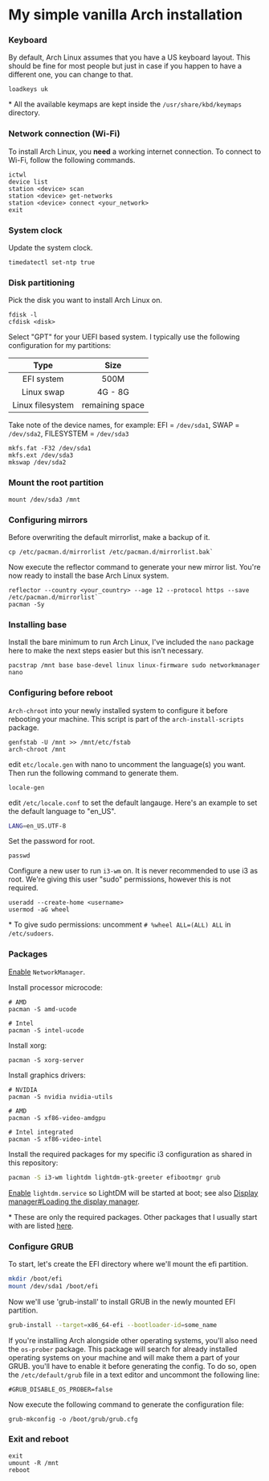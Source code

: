 # My simple vanilla Arch installation
### Keyboard
By default, Arch Linux assumes that you have a US keyboard layout. This should be fine for most people but just in case if you happen to have a different one, you can change to that.
```
loadkeys uk
```
\* All the available keymaps are kept inside the `/usr/share/kbd/keymaps` directory.

### Network connection (Wi-Fi)
To install Arch Linux, you __need__ a working internet connection. To connect to Wi-Fi, follow the following commands.
```
ictwl
device list
station <device> scan
station <device> get-networks
station <device> connect <your_network>
exit
```

### System clock
Update the system clock.
```
timedatectl set-ntp true
```

### Disk partitioning
Pick the disk you want to install Arch Linux on.
```
fdisk -l
cfdisk <disk>
```
Select "GPT" for your UEFI based system. I typically use the following configuration for my partitions:  

| Type | Size |
|:--:|:--:|
| EFI system | 500M |
| Linux swap | 4G - 8G|
| Linux filesystem | remaining space |


Take note of the device names, for example: EFI = `/dev/sda1`, SWAP = `/dev/sda2`, FILESYSTEM = `/dev/sda3`
```
mkfs.fat -F32 /dev/sda1
mkfs.ext /dev/sda3
mkswap /dev/sda2
```

### Mount the root partition
```
mount /dev/sda3 /mnt
```

### Configuring mirrors
Before overwriting the default mirrorlist, make a backup of it.
```
cp /etc/pacman.d/mirrorlist /etc/pacman.d/mirrorlist.bak`
```

Now execute the reflector command to generate your new mirror list. You're now ready to install the base Arch Linux system.
```
reflector --country <your_country> --age 12 --protocol https --save /etc/pacman.d/mirrorlist`
pacman -Sy
```

### Installing base
Install the bare minimum to run Arch Linux, I've included the `nano` package here to make the next steps easier but this isn't necessary.
```
pacstrap /mnt base base-devel linux linux-firmware sudo networkmanager nano
```

### Configuring before reboot
`Arch-chroot` into your newly installed system to configure it before rebooting your machine. This script is part of the `arch-install-scripts` package.
```
genfstab -U /mnt >> /mnt/etc/fstab
arch-chroot /mnt
```

edit `etc/locale.gen` with nano to uncomment the language(s) you want. Then run the following command to generate them.
```
locale-gen
```

edit `/etc/locale.conf` to set the default langauge. Here's an example to set the default language to "en_US".
```bash
LANG=en_US.UTF-8
```

Set the password for root.
```
passwd
```

Configure a new user to run `i3-wm` on. It is never recommended to use i3 as root. We're giving this user "sudo" permissions, however this is not required.
```
useradd --create-home <username>
usermod -aG wheel
```

\* To give sudo permissions: uncomment `# %wheel ALL=(ALL) ALL` in `/etc/sudoers`.

### Packages
[Enable](https://wiki.archlinux.org/title/Enable) `NetworkManager`.

Install processor microcode:
```
# AMD
pacman -S amd-ucode

# Intel
pacman -S intel-ucode
```

Install xorg:
```
pacman -S xorg-server
```

Install graphics drivers:
```
# NVIDIA
pacman -S nvidia nvidia-utils

# AMD
pacman -S xf86-video-amdgpu

# Intel integrated
pacman -S xf86-video-intel
```

Install the required packages for my specific i3 configuration as shared in this repository:

```bash
pacman -S i3-wm lightdm lightdm-gtk-greeter efibootmgr grub
```

[Enable](https://wiki.archlinux.org/title/Enable) `lightdm.service` so LightDM will be started at boot; see also [Display manager#Loading the display manager](https://wiki.archlinux.org/title/Display_manager#Loading_the_display_manager).  

\* These are only the required packages. Other packages that I usually start with are listed [here](PACKAGES.md).

### Configure GRUB
To start, let's create the EFI directory where we'll mount the efi partition.
```bash
mkdir /boot/efi
mount /dev/sda1 /boot/efi
```

Now we'll use 'grub-install' to install GRUB in the newly mounted EFI partition.
```bash
grub-install --target=x86_64-efi --bootloader-id=some_name
```

If you're installing Arch alongside other operating systems, you'll also need the `os-prober` package. This package will search for already installed operating systems on your machine and will make them a part of your GRUB. you'll have to enable it before generating the config. To do so, open the `/etc/default/grub` file in a text editor and uncommont the following line:
```
#GRUB_DISABLE_OS_PROBER=false
```

Now execute the following command to generate the configuration file:
```
grub-mkconfig -o /boot/grub/grub.cfg
```


### Exit and reboot
```
exit
umount -R /mnt
reboot
```
